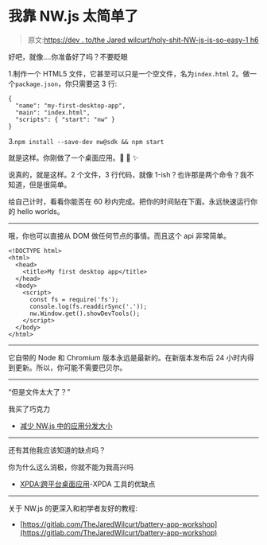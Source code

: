 # 我靠 NW.js 太简单了

> 原文:[https://dev . to/the Jared wilcurt/holy-shit-NW-js-is-so-easy-1 h6](https://dev.to/thejaredwilcurt/holy-shit-nw-js-is-so-easy-1h6)

好吧，就像....你准备好了吗？不要眨眼

1.制作一个 HTML5 文件，它甚至可以只是一个空文件，名为`index.html`
2。做一个`package.json`，你只需要这 3 行:

```
{
  "name": "my-first-desktop-app",
  "main": "index.html",
  "scripts": { "start": "nw" }
} 
```

3.`npm install --save-dev nw@sdk && npm start`

就是这样。你刚做了一个桌面应用。🎉 🎊 ✨

说真的，就是这样。2 个文件，3 行代码，就像 1-ish？也许那是两个命令？我不知道，但是很简单。

给自己计时，看看你能否在 60 秒内完成。把你的时间贴在下面。永远快速运行你的 hello worlds。

* * *

哦，你也可以直接从 DOM 做任何节点的事情。而且这个 api 非常简单。

```
<!DOCTYPE html>
<html>
  <head>
    <title>My first desktop app</title>
  </head>
  <body>
    <script>
      const fs = require('fs');
      console.log(fs.readdirSync('.'));
      nw.Window.get().showDevTools();
    </script>
  </body>
</html> 
```

* * *

它自带的 Node 和 Chromium 版本永远是最新的。在新版本发布后 24 小时内得到更新。所以，你可能不需要巴贝尔。

* * *

“但是文件太大了？”

我买了巧克力

*   [减少 NW.js 中的应用分发大小](https://dev.to/thejaredwilcurt/reducing-app-distribution-size-in-nwjs-3d5f)

* * *

还有其他我应该知道的缺点吗？

你为什么这么消极，你就不能为我高兴吗

*   [XPDA:跨平台桌面应用](https://xpda.net)-XPDA 工具的优缺点

* * *

关于 NW.js 的更深入和初学者友好的教程:

*   [https://gitlab.com/TheJaredWilcurt/battery-app-workshop](https://gitlab.com/TheJaredWilcurt/battery-app-workshop)